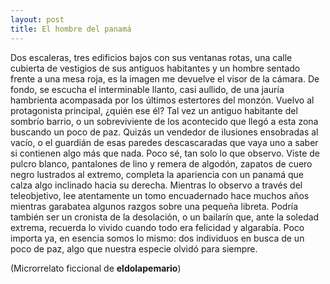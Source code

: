 ```yaml
---
layout: post
title: El hombre del panamá
---
```


Dos escaleras, tres edificios bajos con sus ventanas rotas, una calle cubierta de vestigios de sus antiguos habitantes y un hombre sentado frente a una mesa roja, es la imagen me devuelve el visor de la cámara. De fondo, se escucha el interminable llanto, casi aullido, de una jauría hambrienta acompasada por los últimos estertores del monzón. Vuelvo al protagonista principal, ¿quién ese él? Tal vez un antiguo habitante del sombrío barrio, o un sobreviviente de los acontecido que llegó a esta zona buscando un poco de paz. Quizás un vendedor de ilusiones ensobradas al vacío, o el guardián de esas paredes descascaradas que vaya uno a saber si contienen algo más que nada. Poco sé, tan solo lo que observo. Viste de pulcro blanco, pantalones de lino y remera de algodón, zapatos de cuero negro lustrados al extremo, completa la apariencia con un panamá que calza algo inclinado hacia su derecha. Mientras lo observo a través del teleobjetivo, lee atentamente un tomo encuadernado hace muchos años mientras garabatea algunos razgos sobre una pequeña libreta. Podría también ser un cronista de la desolación, o un bailarín que, ante la soledad extrema, recuerda lo vivido cuando todo era felicidad y algarabía. Poco importa ya, en esencia somos lo mismo: dos individuos en busca de un poco de paz, algo que nuestra especie olvidó para siempre.

(Microrrelato ficcional de **eldolapemario**)
